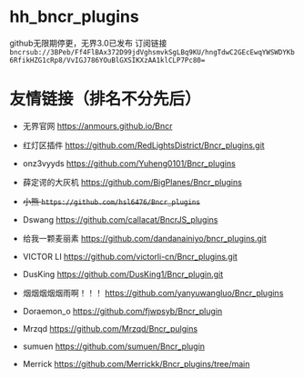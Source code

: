 # hh_bncr_plugins
github无限期停更，无界3.0已发布
订阅链接
`bncrsub://3BPeb/Ff4FlBAx372D99jdVghsmvkSgLBq9KU/hngTdwC2GEcEwqYWSWDYKb6RfikHZG1cRp8/VvIGJ786YOuBlGXSIKXzAA1klCLP7Pc80=`
# 友情链接（排名不分先后）
- 无界官网
  https://anmours.github.io/Bncr

- 红灯区插件
  https://github.com/RedLightsDistrict/Bncr_plugins.git

- onz3vyyds
  https://github.com/Yuheng0101/Bncr_plugins

- 薛定谔的大灰机
  https://github.com/BigPlanes/Bncr_plugins

- ~~小熊
  `https://github.com/hsl6476/Bncr_plugins`~~

- Dswang
  https://github.com/callacat/BncrJS_plugins

- 给我一颗麦丽素
  https://github.com/dandanainiyo/bncr_plugins.git

- VICTOR LI
  https://github.com/victorli-cn/Bncr_plugins.git

- DusKing
  https://github.com/DusKing1/Bncr_plugin.git

- 烟烟烟烟烟雨啊！！！
  https://github.com/yanyuwangluo/Bncr_plugins

- Doraemon_o
  https://github.com/fjwpsyb/Bncr_plugin
  
- Mrzqd
  https://github.com/Mrzqd/Bncr_pulgins

- sumuen
  https://github.com/sumuen/Bncr_plugin

- Merrick
  https://github.com/Merrickk/Bncr_plugins/tree/main
